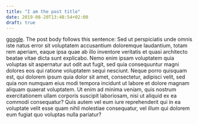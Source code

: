 ```yaml
---
title: "I am the post title"
date: 2019-08-20T13:48:54+02:00
draft: true
---
```


[google](https://google.com). The post body follows this sentence: Sed ut
perspiciatis unde omnis iste natus error sit voluptatem accusantium doloremque
laudantium, totam rem aperiam, eaque ipsa quae ab illo inventore veritatis et
quasi architecto beatae vitae dicta sunt explicabo. Nemo enim ipsam voluptatem
quia voluptas sit aspernatur aut odit aut fugit, sed quia consequuntur magni
dolores eos qui ratione voluptatem sequi nesciunt. Neque porro quisquam est, qui
dolorem ipsum quia dolor sit amet, consectetur, adipisci velit, sed quia non
numquam eius modi tempora incidunt ut labore et dolore magnam aliquam quaerat
voluptatem. Ut enim ad minima veniam, quis nostrum exercitationem ullam corporis
suscipit laboriosam, nisi ut aliquid ex ea commodi consequatur? Quis autem vel
eum iure reprehenderit qui in ea voluptate velit esse quam nihil molestiae
consequatur, vel illum qui dolorem eum fugiat quo voluptas nulla pariatur?
